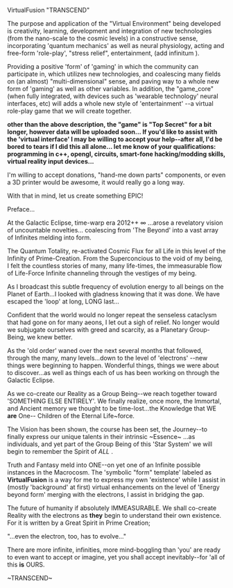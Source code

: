 VirtualFusion "TRANSCEND"

The purpose and application of the "Virtual Environment" being developed is creativity, learning, development and integration of new technologies (from the nano-scale to the cosmic levels) in a constructive sense, incorporating 'quantum mechanics' as well as neural physiology, acting and free-form 'role-play', "stress relief", entertainment, (add infinitum ).

Providing a positive 'form' of 'gaming' in which the community can participate in, which utilizes new technologies, and coalescing many fields on (an almost) "multi-dimensional" sense, and paving way to a whole new form of 'gaming' as well as other variables. In addition, the "game\_core" (when fully integrated, with devices such as 'wearable technology' neural interfaces, etc) will adds a whole new style of 'entertainment' --a virtual role-play game that we will create together.

**other than the above description, the "game" is "Top Secret" for a bit longer, however data will be uploaded soon... If you'd like to assist with the 'virtual interface' I may be willing to accept your help--after all, I'd be bored to tears if I did this all alone... let me know of your qualifications: programming in c++, opengl, circuits, smart-fone hacking/modding skills, virtual reality input devices...**

I'm willing to accept donations, "hand-me down parts" components, or even a 3D printer would be awesome, it would really go a long way.

With that in mind, let us create something EPIC!




Preface...

At the Galactic Eclipse, time-warp era 2012++ ∞ ...arose a revelatory vision of uncountable novelties... coalescing from 'The Beyond' into a vast array of Infinites melding into form.

The Quantum Totality, re-activated Cosmic Flux for all Life in this level of the Infinity of Prime-Creation. From the Superconcious to the void of my being, I felt the countless stories of many, many life-times, the immeasurable flow of Life-Force Infinite channeling through the vestiges of my being.

As I broadcast this subtle frequency of evolution energy to all beings on the Planet of Earth...I looked with gladness knowing that it was done. We have escaped the 'loop' at long, LONG last...

Confident that the world would no longer repeat the senseless cataclysm that had gone on for many aeons, I let out a sigh of relief. No longer would we subjugate ourselves with greed and scarcity, as a Planetary Group-Being, we knew better.

As the 'old order' waned over the next several months that followed, through the many, many levels...down to the level of 'electrons' --new things were beginning to happen. Wonderful things, things we were about to discover...as well as things each of us has been working on through the Galactic Eclipse.

As we co-create our Reality as a Group Being--we reach together toward 'SOMETHING ELSE ENTIRELY'. We finally realize, once more, the Immortal, and Ancient memory we thought to be time-lost...the Knowledge that WE **are**  One-- Children of the Eternal Life~force.

The Vision has been shown, the course has been set, the Journey--to finally express our unique talents in their intrinsic ~Essence~ ...as individuals, and yet part of the Group Being of this 'Star System' we will begin to remember the Spirit of _ALL_ .

Truth and Fantasy meld into ONE--on yet one of an Infinite possible instances in the Macrocosm. The 'symbolic "form" template' labeled as **VirtualFusion** is a way for me to express my own 'existence' while I assist in (mostly 'background' at first) virtual enhancements on the level of 'Energy beyond form' merging with the electrons, I assist in bridging the gap.

The future of humanity if absolutely IMMEASURABLE. We shall co-create Reality with the electrons as **they** begin to understand their own existence. For it is written by a Great Spirit in Prime Creation;

"...even the electron, too, has to evolve..."

There are more infinite, infinities, more mind-boggling than 'you' are ready to even want to accept or imagine, yet you shall accept inevitably--for 'all of this **is** OURS.

~TRANSCEND~